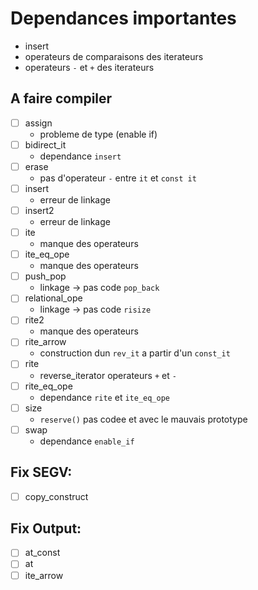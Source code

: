 # Dependances importantes

- insert
- operateurs de comparaisons des iterateurs
- operateurs `-` et `+` des iterateurs

## A faire compiler

- [ ] assign
  - probleme de type (enable if)
- [ ] bidirect_it
  - dependance `insert`
- [ ] erase
  - pas d'operateur `-` entre `it` et `const it`
- [ ] insert
  - erreur de linkage
- [ ] insert2
  - erreur de linkage
- [ ] ite
  - manque des operateurs
- [ ] ite_eq_ope
  - manque des operateurs
- [ ] push_pop
  - linkage -> pas code `pop_back`
- [ ] relational_ope
  - linkage -> pas code `risize`
- [ ] rite2
  - manque des operateurs
- [ ] rite_arrow
  - construction dun `rev_it` a partir d'un `const_it`
- [ ] rite
  - reverse_iterator operateurs `+` et `-`
- [ ] rite_eq_ope
  - dependance `rite` et `ite_eq_ope`
- [ ] size
  - `reserve()` pas codee et avec le mauvais prototype
- [ ] swap
  - dependance `enable_if`
  
## Fix SEGV:

- [ ] copy_construct

## Fix Output:

- [ ] at_const
- [ ] at
- [ ] ite_arrow